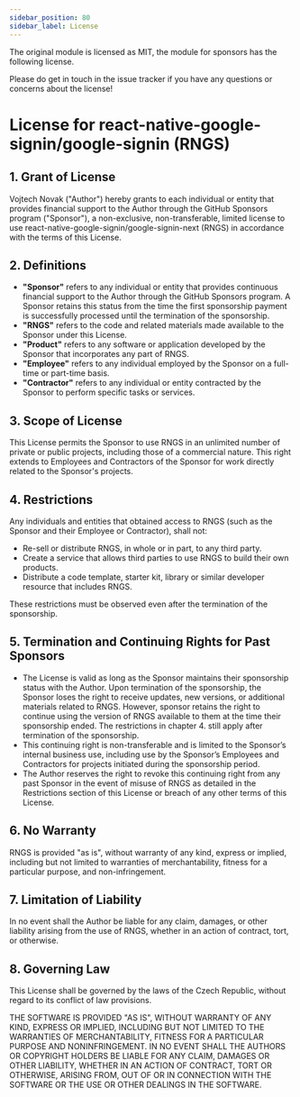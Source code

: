 ```yaml
---
sidebar_position: 80
sidebar_label: License
---
```


The original module is licensed as MIT, the module for sponsors has the following license.

Please do get in touch in the issue tracker if you have any questions or concerns about the license!

# License for react-native-google-signin/google-signin (RNGS)

## 1. Grant of License

Vojtech Novak ("Author") hereby grants to each individual or entity that provides financial support to the Author through the GitHub Sponsors program ("Sponsor"), a non-exclusive, non-transferable, limited license to use react-native-google-signin/google-signin-next (RNGS) in accordance with the terms of this License.

## 2. Definitions

- **"Sponsor"** refers to any individual or entity that provides continuous financial support to the Author through the GitHub Sponsors program. A Sponsor retains this status from the time the first sponsorship payment is successfully processed until the termination of the sponsorship.
- **"RNGS"** refers to the code and related materials made available to the Sponsor under this License.
- **"Product"** refers to any software or application developed by the Sponsor that incorporates any part of RNGS.
- **"Employee"** refers to any individual employed by the Sponsor on a full-time or part-time basis.
- **"Contractor"** refers to any individual or entity contracted by the Sponsor to perform specific tasks or services.

## 3. Scope of License

This License permits the Sponsor to use RNGS in an unlimited number of private or public projects, including those of a commercial nature. This right extends to Employees and Contractors of the Sponsor for work directly related to the Sponsor's projects.

## 4. Restrictions

Any individuals and entities that obtained access to RNGS (such as the Sponsor and their Employee or Contractor), shall not:

- Re-sell or distribute RNGS, in whole or in part, to any third party.
- Create a service that allows third parties to use RNGS to build their own products.
- Distribute a code template, starter kit, library or similar developer resource that includes RNGS.

These restrictions must be observed even after the termination of the sponsorship.

## 5. Termination and Continuing Rights for Past Sponsors

- The License is valid as long as the Sponsor maintains their sponsorship status with the Author. Upon termination of the sponsorship, the Sponsor loses the right to receive updates, new versions, or additional materials related to RNGS. However, sponsor retains the right to continue using the version of RNGS available to them at the time their sponsorship ended. The restrictions in chapter 4. still apply after termination of the sponsorship.
- This continuing right is non-transferable and is limited to the Sponsor’s internal business use, including use by the Sponsor’s Employees and Contractors for projects initiated during the sponsorship period.
- The Author reserves the right to revoke this continuing right from any past Sponsor in the event of misuse of RNGS as detailed in the Restrictions section of this License or breach of any other terms of this License.

## 6. No Warranty

RNGS is provided "as is", without warranty of any kind, express or implied, including but not limited to warranties of merchantability, fitness for a particular purpose, and non-infringement.

## 7. Limitation of Liability

In no event shall the Author be liable for any claim, damages, or other liability arising from the use of RNGS, whether in an action of contract, tort, or otherwise.

## 8. Governing Law

This License shall be governed by the laws of the Czech Republic, without regard to its conflict of law provisions.

THE SOFTWARE IS PROVIDED "AS IS", WITHOUT WARRANTY OF ANY KIND, EXPRESS OR
IMPLIED, INCLUDING BUT NOT LIMITED TO THE WARRANTIES OF MERCHANTABILITY,
FITNESS FOR A PARTICULAR PURPOSE AND NONINFRINGEMENT. IN NO EVENT SHALL THE
AUTHORS OR COPYRIGHT HOLDERS BE LIABLE FOR ANY CLAIM, DAMAGES OR OTHER
LIABILITY, WHETHER IN AN ACTION OF CONTRACT, TORT OR OTHERWISE, ARISING FROM,
OUT OF OR IN CONNECTION WITH THE SOFTWARE OR THE USE OR OTHER DEALINGS IN THE
SOFTWARE.
